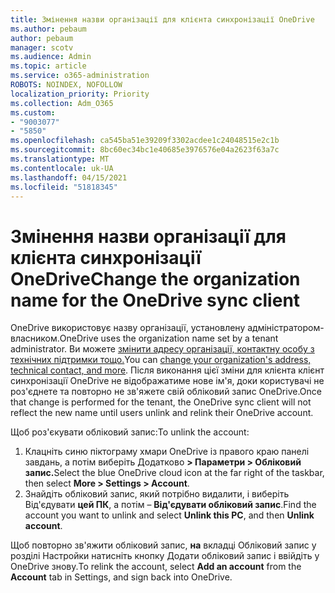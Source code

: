 ```yaml
---
title: Змінення назви організації для клієнта синхронізації OneDrive
ms.author: pebaum
author: pebaum
manager: scotv
ms.audience: Admin
ms.topic: article
ms.service: o365-administration
ROBOTS: NOINDEX, NOFOLLOW
localization_priority: Priority
ms.collection: Adm_O365
ms.custom:
- "9003077"
- "5850"
ms.openlocfilehash: ca545ba51e39209f3302acdee1c24048515e2c1b
ms.sourcegitcommit: 8bc60ec34bc1e40685e3976576e04a2623f63a7c
ms.translationtype: MT
ms.contentlocale: uk-UA
ms.lasthandoff: 04/15/2021
ms.locfileid: "51818345"
---
```

# <a name="change-the-organization-name-for-the-onedrive-sync-client"></a><span data-ttu-id="0e833-102">Змінення назви організації для клієнта синхронізації OneDrive</span><span class="sxs-lookup"><span data-stu-id="0e833-102">Change the organization name for the OneDrive sync client</span></span>

<span data-ttu-id="0e833-103">OneDrive використовує назву організації, установлену адміністратором-власником.</span><span class="sxs-lookup"><span data-stu-id="0e833-103">OneDrive uses the organization name set by a tenant administrator.</span></span>  <span data-ttu-id="0e833-104">Ви можете [змінити адресу організації, контактну особу з технічних підтримки тощо.](https://docs.microsoft.com/microsoft-365/admin/manage/change-address-contact-and-more)</span><span class="sxs-lookup"><span data-stu-id="0e833-104">You can [change your organization's address, technical contact, and more](https://docs.microsoft.com/microsoft-365/admin/manage/change-address-contact-and-more).</span></span> <span data-ttu-id="0e833-105">Після виконання цієї зміни для клієнта клієнт синхронізації OneDrive не відображатиме нове ім'я, доки користувачі не роз'єднете та повторно не зв'яжете свій обліковий запис OneDrive.</span><span class="sxs-lookup"><span data-stu-id="0e833-105">Once that change is performed for the tenant, the OneDrive sync client will not reflect the new name until users unlink and relink their OneDrive account.</span></span>

<span data-ttu-id="0e833-106">Щоб роз'єкувати обліковий запис:</span><span class="sxs-lookup"><span data-stu-id="0e833-106">To unlink the account:</span></span>

1. <span data-ttu-id="0e833-107">Клацніть синю піктограму хмари OneDrive із правого краю панелі завдань, а потім виберіть Додатково **> Параметри > Обліковий запис.**</span><span class="sxs-lookup"><span data-stu-id="0e833-107">Select the blue OneDrive cloud icon at the far right of the taskbar, then select  **More > Settings > Account**.</span></span>
2. <span data-ttu-id="0e833-108">Знайдіть обліковий запис, який потрібно видалити, і виберіть Від'єдувати  **цей ПК**, а потім –  **Від'єдувати обліковий запис**.</span><span class="sxs-lookup"><span data-stu-id="0e833-108">Find the account you want to unlink and select  **Unlink this PC**, and then  **Unlink account**.</span></span>

<span data-ttu-id="0e833-109">Щоб повторно зв'яжити обліковий  запис, **на** вкладці Обліковий запис у розділі Настройки натисніть кнопку Додати обліковий запис і ввійдіть у OneDrive знову.</span><span class="sxs-lookup"><span data-stu-id="0e833-109">To relink the account, select  **Add an account** from the  **Account** tab in Settings, and sign back into OneDrive.</span></span>